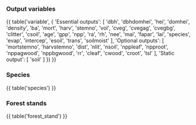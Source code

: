 ### Output variables

{{ table('variable', {
    'Essential outputs': [
        'dbh',
        'dbhdomhei',
        'hei',
        'domhei',
        'density',
        'ba',
        'mort',
        'harv',
        'stemno',
        'vol',
        'cveg',
        'cvegag',
        'cvegbg',
        'clitter',
        'csoil',
        'age',
        'gpp',
        'npp',
        'ra',
        'rh',
        'nee',
        'mai',
        'fapar',
        'lai',
        'species',
        'evap',
        'intercep',
        'esoil',
        'trans',
        'soilmoist'
    ],
    'Optional outputs': [
        'mortstemno',
        'harvstemno',
        'dist',
        'nlit',
        'nsoil',
        'nppleaf',
        'npproot',
        'nppagwood',
        'nppbgwood',
        'rr',
        'cleaf',
        'cwood',
        'croot',
        'tsl'
    ],
    'Static output': [
        'soil'
    ]
}) }}

### Species

{{ table('species') }}

### Forest stands

{{ table('forest_stand') }}
